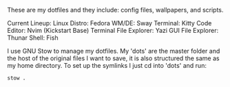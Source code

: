 These are my dotfiles and they include: config files, wallpapers, and scripts.

Current Lineup:
Linux Distro: Fedora
WM/DE: Sway
Terminal: Kitty
Code Editor: Nvim (Kickstart Base)
Terminal File Explorer: Yazi
GUI File Explorer: Thunar
Shell: Fish

I use GNU Stow to manage my dotfiles. My 'dots' are the master folder and the host of the original files I want to save, it is also structured the same as my home directory. To set up the symlinks I just cd into 'dots' and run:
```
stow .
```

